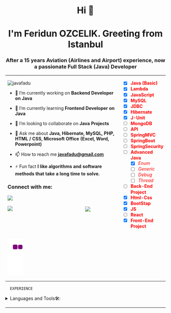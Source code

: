 <h1 align="center">Hi 👋</h1>
<h1 align="center">I'm Feridun OZCELIK. Greeting from Istanbul</h1>
<h3 align="center"> After a 15 years Aviation (Airlines and Airport) experience, now a passionate Full Stack (Java) Developer </h3>
<table>
  <tr><td  valign="top" width="80%">
<p align="left"> <img src="https://komarev.com/ghpvc/?username=javafadu" alt="javafadu" /> </p>

- 🔭 I’m currently working on **Backend Developer on Java**

- 🌱 I’m currently learning **Frontend Developer on Java**

- 👯 I’m looking to collaborate on **Java Projects**

- 💬 Ask me about **Java, Hibernate, MySQL, PHP, HTML / CSS, Microsoft Office (Excel, Word, Powerpoint)**

- 📫 How to reach me **javafadu@gmail.com**

- ⚡ Fun fact **I like algorithms and software methods that take a long time to solve.**

<h3 align="left">Connect with me:</h3>
<p align="left">

[![](https://img.shields.io/badge/linkedin-%230077B5.svg?&style=for-the-badge&logo=linkedin&logoColor=white)](https://www.linkedin.com/in/feridun-ozcelik-52295b41)
</p>
  
   <a href="https://github.com/javafadu">
  <img align="left" src="https://github-readme-stats.vercel.app/api/top-langs/?username=javafadu&theme=tokyonight" width="70%">
  </a>
    
    
 <img align="center" src="https://github-readme-stats.vercel.app/api?username=javafadu&show_icons=true&theme=tokyonight&line_height=27" width="70%">
      





   

  <td valign="top">
<font color="Red">
  
- [x] **Java (Basic)** 
- [x] **Lambda**
- [x] **JavaScript**
- [x] **MySQL**
- [x] **JDBC**
- [x] **Hibernate**
- [x] **J-Unit**
- [ ] **MongoDB**
- [ ] **API**
- [ ] **SpringMVC**
- [ ] **SpringBoot**
- [ ] **SpringSecurity**
- [ ] **Advanced Java**
  - [x] *Enum*
  - [ ] *Generic*
  - [ ] *Debug*
  - [ ] *Thread*
- [ ] **Back-End Project**
- [x] **Html-Css**
- [x] **BootStap**
- [x] **JS**
- [ ] **React** 
- [x] **Front-End Project** </font>
    </td>
  </tr>
  <tr>
    <td colspan="2">
 ![snake gif](https://github.com/javafadu/javafadu/blob/output/github-contribution-grid-snake.gif)
    </td>
  </tr>
  </table>
  


    
    
      EXPERIENCE

<details>
<summary>
Languages and Tools🛠:
</summary>
  <br/>
<code><img height="20" src="https://raw.githubusercontent.com/github/explore/80688e429a7d4ef2fca1e82350fe8e3517d3494d/topics/html/html.png"></code>
<code><img height="20" src="https://raw.githubusercontent.com/github/explore/80688e429a7d4ef2fca1e82350fe8e3517d3494d/topics/css/css.png"></code>
<code><img height="20" src="https://raw.githubusercontent.com/github/explore/80688e429a7d4ef2fca1e82350fe8e3517d3494d/topics/javascript/javascript.png"></code>
<code><img height="20" src="https://raw.githubusercontent.com/github/explore/80688e429a7d4ef2fca1e82350fe8e3517d3494d/topics/android/android.png"></code>
<code><img height="20" src="https://raw.githubusercontent.com/github/explore/80688e429a7d4ef2fca1e82350fe8e3517d3494d/topics/react/react.png"></code> 
<code><img height="20" src="https://raw.githubusercontent.com/github/explore/80688e429a7d4ef2fca1e82350fe8e3517d3494d/topics/nodejs/nodejs.png"></code>
<code><img height="20" src="https://raw.githubusercontent.com/github/explore/80688e429a7d4ef2fca1e82350fe8e3517d3494d/topics/git/git.png"></code>
<code><img height="20" src="https://avatars.githubusercontent.com/u/9919?s=200&v=4"></code>
<code><img height="20" src="https://raw.githubusercontent.com/github/explore/80688e429a7d4ef2fca1e82350fe8e3517d3494d/topics/mysql/mysql.png"></code>
<code><img height="20" src="https://raw.githubusercontent.com/github/explore/80688e429a7d4ef2fca1e82350fe8e3517d3494d/topics/firebase/firebase.png"></code>
<code><img height="20" src="https://upload.wikimedia.org/wikipedia/commons/thumb/b/b2/Bootstrap_logo.svg/1024px-Bootstrap_logo.svg.png"></code>
<code><img height="20" src="https://cdn.iconscout.com/icon/free/png-512/c-programming-569564.png"></code>
<code><img height="20" src="https://e7.pngegg.com/pngimages/46/626/png-clipart-c-logo-the-c-programming-language-computer-icons-computer-programming-source-code-programming-miscellaneous-template.png"></code>
<code><img height="20" src="https://upload.wikimedia.org/wikipedia/en/d/d2/Sublime_Text_3_logo.png"></code>
<code><img height="20" src="https://banner2.cleanpng.com/20181122/krs/kisspng-java-programming-language-selenium-computer-softwa-july-2-16-halab-4-dev-5bf78387a7bb41.028192901542947719687.jpg"></code>
<code><img height="20" src="https://upload.wikimedia.org/wikipedia/commons/thumb/9/9a/Visual_Studio_Code_1.35_icon.svg/1024px-Visual_Studio_Code_1.35_icon.svg.png"></code>
<code><img height="20" src="https://upload.wikimedia.org/wikipedia/commons/thumb/c/cf/Adobe_Photoshop_Express_logo.svg/1051px-Adobe_Photoshop_Express_logo.svg.png"></code>
<code><img height="20" src="https://haxnode.net/wp-content/uploads/2019/09/Adobe-XD-CC-logo.png"></code>
<code><img height="20" src="https://cudichis.ro/wp-content/uploads/2021/03/1051px-Adobe_Illustrator_CC_icon.svg.png"></code>
<code><img height="20" src="https://banner2.cleanpng.com/20180412/kye/kisspng-python-programming-language-computer-programming-language-5acfdc3636bac7.8891188615235717662242.jpg"></code>
<code><img height="20" src="https://www.php.net/images/logos/new-php-logo.svg"></code>
</details>

---
      

   
  

